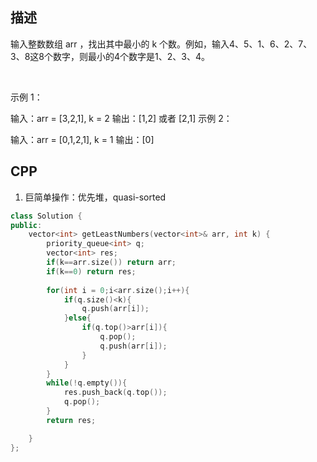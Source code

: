 ## 描述

输入整数数组 arr ，找出其中最小的 k 个数。例如，输入4、5、1、6、2、7、3、8这8个数字，则最小的4个数字是1、2、3、4。

 

示例 1：

输入：arr = [3,2,1], k = 2
输出：[1,2] 或者 [2,1]
示例 2：

输入：arr = [0,1,2,1], k = 1
输出：[0]

## CPP

1. 巨简单操作：优先堆，quasi-sorted
```cpp
class Solution {
public:
    vector<int> getLeastNumbers(vector<int>& arr, int k) {
        priority_queue<int> q;
        vector<int> res;
        if(k==arr.size()) return arr;
        if(k==0) return res;
        
        for(int i = 0;i<arr.size();i++){
            if(q.size()<k){
                q.push(arr[i]);
            }else{
                if(q.top()>arr[i]){
                    q.pop();
                    q.push(arr[i]);
                }
            }
        }
        while(!q.empty()){
            res.push_back(q.top());
            q.pop();
        }
        return res;

    }
};
```